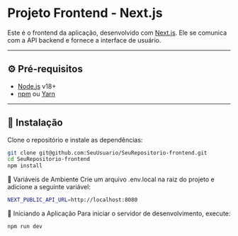 # Projeto Frontend - Next.js

Este é o frontend da aplicação, desenvolvido com [Next.js](https://nextjs.org/). Ele se comunica com a API backend e fornece a interface de usuário.

---

## ⚙️ Pré-requisitos

- [Node.js](https://nodejs.org/) v18+
- [npm](https://www.npmjs.com/) ou [Yarn](https://yarnpkg.com/)

---

## 🚀 Instalação

Clone o repositório e instale as dependências:

```bash
git clone git@github.com:SeuUsuario/SeuRepositorio-frontend.git
cd SeuRepositorio-frontend
npm install
```
🔐 Variáveis de Ambiente
Crie um arquivo .env.local na raiz do projeto e adicione a seguinte variável:

```bash
NEXT_PUBLIC_API_URL=http://localhost:8080
```
🏃 Iniciando a Aplicação
Para iniciar o servidor de desenvolvimento, execute:

```bash
npm run dev
```
